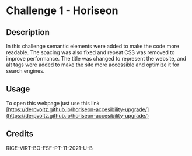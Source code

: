 # Challenge 1 - Horiseon

## Description

In this challenge semantic elements were added to make the code more readable. The spacing was also fixed and repeat CSS was removed to improve performance. The title was changed to represent the website, and alt tags were added to make the site more accessible and optimize it for search engines.



## Usage

To open this webpage just use this link [https://derpvoltz.github.io/horiseon-accesibility-upgrade/](https://derpvoltz.github.io/horiseon-accesibility-upgrade/)

## Credits

RICE-VIRT-BO-FSF-PT-11-2021-U-B


